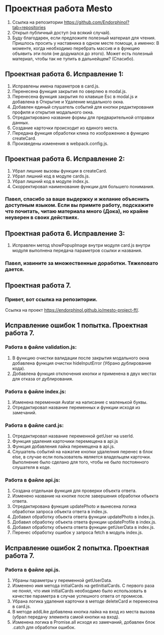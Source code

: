 # Проектная работа Mesto

1. Cсылка на репозитории https://github.com/Endorphinol?tab=repositories
2. Открыл публичный доступ (на всякий случай).
3. Буду благодарен, если предложите полезный материал для чтения. Пришлось просить у наставника в одном месте помощи, а именно: В моменте, когда необходимо перебрать массив и в функцию объявить эти поля (не додумался до этого). Может есть полезный материал, чтобы так не тупить в дальнейщем? (Спасибо).

## Проектная работа 6. Исправление 1:

1. Исправлены имена параметров в сard.js.
2. Перенесена функция закрытия по оверлею в modal.js.
3. Перенесена функция закрытия по клавише Esc в modal.js и добавлена в Открытие и Удаление модального окна.
4. Добавлен единый слушатель событий для кнопки редактирования профиля и открытия модального окна.
5. Отредактировано название формы для предварительной отправки данных.
6. Cоздание карточки происходит из единого места.
7. Передана функция обработки клика по изображению в функцию createCard.
8. Произведены изменения в webpack.config.js.

## Проектная работа 6. Исправление 2:

1. Убрал лишние вызовы функции в createCard.
2. Убрал лишний код в модуле сards.js.
3. Убрал лишний код в модуле index.js.
4. Скорректировал наименование функции для большего понимания.

### Павел, cпасибо за ваше выдержку и желание объяснить доступным языком. Если вы примите работу, подскажите что почитать, читаю материала много (Дока), но крайне неуверен в своих действиях.

## Проектная работа 6. Исправление 3:

1. Исправлен метод showPopupImage внутри модуля card.js внутри модуля выполнена передача параметров ссылки и названия.

### Павел, извините за множественные доработки. Тяжеловато дается.

## Проектная работа 7.
### Привет, вот ссылка на репозитории.

Ссылка на проект https://endorphinol.github.io/mesto-project-ff/.

## Исправление ошибок 1 попытка. Проектная работа 7.

### Работа в файле validation.js:
1. В функцию очистки валидации после закрытия модального окна добавлена функция очистки hideInputError (Убрано дублирование кода).
2. Добавлена функция отключения кнопки и применена в двух местах для отказа от дублирования.

### Работа в файле index.js:
1. Изменена переменная Avatar на написание с маленькой буквы.
2. Отредактировал название переменных и функции исходя из замечаний.

### Работа в файле card.js:
1. Отредактировал название переменной getUser на userId.
2. Функция удаления карточики перемещена в api.js
3. Функция добавления лайка перемещена в api.js.
4. Слушатель событий на нажатие кнопки удалелния перенес в блок else, в случае если пользователь является владельцем карточки. Выполнение было сделано для того, чтобы не было постоянного слушателя в коде.

### Работа в файле api.js:
1. Создана отдельная функция для проверки объекта ответа.
2. Изменено название на кнопке после завершения обработки объекта ответа.
3. Отредактирована функция updatePhoto и вынесена логика обработки запроса объекта ответа в index.js.
4. Добавил обработку обьекта ответа функции updatePhoto в index.js.
5. Добавил обработку объекта ответа функции updateProfile в index.js.
6. Добавил обработку объекта ответа функции getUserData в index.js.
6. Перенес обработку ошибок у запроса fetch в модуль index.js.

## Исправление ошибок 2 попытка. Проектная работа 7.
### Работа в файле api.js.
1. Убраны параметры у переменной getUserData. 
2. Изменено имя метода initialCards на getInitialCards. 
С первого раза не понял, что имя initialCards необходимо было использовать в качестве параметра в случае успешного ответа от промисов. 
3. Убрана логика удаления карточки в методе deleteCard и перенесена в card.js.
4. В методе addLike добавлена кнопка лайка на вход из места вызова (убрал передачу элемента самой кнопки на вход).
5. Изменена логика в Promise.all исходя из замечаний, добавлен блок .catch для обработки ошибок.
